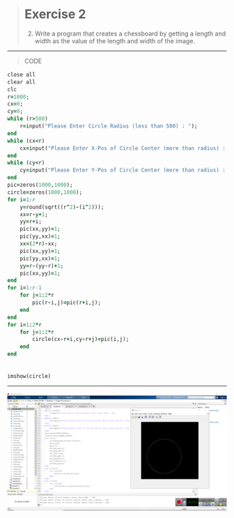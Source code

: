 > # Exercise 2
> 2. Write a program that creates a chessboard by getting a length and width as the value of the length and width of the image.
***
>CODE

```ruby
close all
clear all
clc
r=1000;
cx=0;
cy=0;
while (r>500)
    r=input("Please Enter Circle Radius (less than 500) : ");
end
while (cx<r)
    cx=input("Please Enter X-Pos of Circle Center (more than radius) : ");
end  
while (cy<r)
    cy=input("Please Enter Y-Pos of Circle Center (more than radius) : ");
end
pic=zeros(1000,1000);
circle=zeros(1000,1000);
for i=1:r
    y=round(sqrt((r^2)-(i^2)));
    xx=r-y+1;
    yy=r+i;
    pic(xx,yy)=1;
    pic(yy,xx)=1;
    xx=(2*r)-xx;
    pic(xx,yy)=1;
    pic(yy,xx)=1;
    yy=r-(yy-r)+1;
    pic(xx,yy)=1;  
end  
for i=1:r-1
    for j=1:2*r
        pic(r-i,j)=pic(r+i,j);
    end
end    
for i=1:2*r
    for j=1:2*r
        circle(cx-r+i,cy-r+j)=pic(i,j);
    end
end    
        
   
imshow(circle)  
```
***
![alt text](https://github.com/semnan-university-ai/image-processing-class/blob/57f019a9966eda747f652d713fcc5262c5b43162/excersiecs/alirezachaji/2/Exce02.png)
